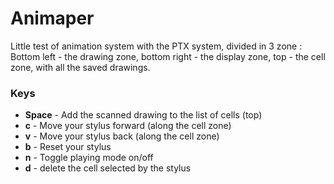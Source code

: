
# Animaper

Little test of animation system with the PTX system, divided in 3 zone : Bottom left - the drawing zone, bottom right - the display zone, top - the cell zone, with all the saved drawings. 



### Keys
*   **Space** - Add the scanned drawing to the list of cells (top)
*   **c** - Move your stylus forward (along the cell zone)
*   **v** - Move your stylus back (along the cell zone)
*   **b** - Reset your stylus
*   **n** - Toggle playing mode on/off
*   **d** - delete the cell selected by the stylus
